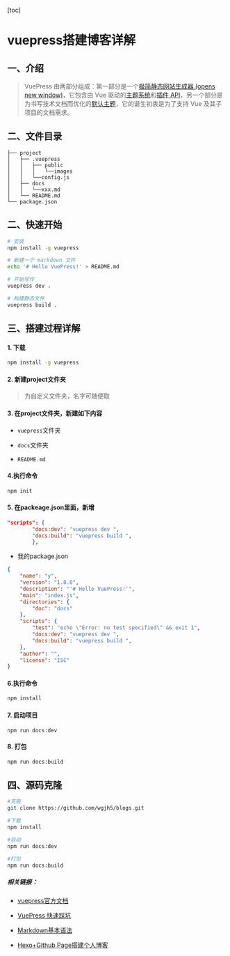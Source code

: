 [toc]

# vuepress搭建博客详解

## 一、介绍

> VuePress 由两部分组成：第一部分是一个[极简静态网站生成器 (opens new window)](https://github.com/vuejs/vuepress/tree/master/packages/%40vuepress/core)，它包含由 Vue 驱动的[主题系统](https://vuepress.vuejs.org/zh/theme/)和[插件 API](https://vuepress.vuejs.org/zh/plugin/)，另一个部分是为书写技术文档而优化的[默认主题](https://vuepress.vuejs.org/zh/theme/default-theme-config.html)，它的诞生初衷是为了支持 Vue 及其子项目的文档需求。

## 二、文件目录

```
├── project
│   ├── .vuepress 
│   │   ├── public 
│   │   │	└──images
│   │   └──config.js 
│   ├── docs
│   │   └──xxx.md 
│   └── README.md
└── package.json
```

## 二、快速开始

```bash
# 安装
npm install -g vuepress

# 新建一个 markdown 文件
echo '# Hello VuePress!' > README.md

# 开始写作
vuepress dev .

# 构建静态文件
vuepress build .
```

## 三、搭建过程详解

#### 1. 下载

```bash
npm install -g vuepress
```

#### 2. 新建project文件夹

> 为自定义文件夹，名字可随便取

#### 3. 在project文件夹，新建如下内容

- `vuepress`文件夹

- `docs`文件夹
- `README.md`

#### 4.执行命令

```bash
npm init
```

#### 5. 在packeage.json里面，新增

```json
"scripts": {
        "docs:dev": "vuepress dev ",
        "docs:build": "vuepress build ",
        },
```

- 我的package.json

```json
{
    "name": "y",
    "version": "1.0.0",
    "description": "'# Hello VuePress!'",
    "main": "index.js",
    "directories": {
        "doc": "docs"
    },
    "scripts": {
        "test": "echo \"Error: no test specified\" && exit 1",
        "docs:dev": "vuepress dev ",
        "docs:build": "vuepress build ",
    },
    "author": "",
    "license": "ISC"
}

```

#### 6.执行命令

```bash
npm install
```

#### 7. 启动项目

```
npm run docs:dev
```

#### 8. 打包

```bash
npm run docs:build
```

## 四、源码克隆

```bash
#克隆
git clone https://github.com/wgjh5/blogs.git

#下载
npm install

#启动
npm run docs:dev

#打包
npm run docs:build
```

##### 相关链接：

- [vuepress官方文档](https://vuepress.vuejs.org/zh/)

- [VuePress 快速踩坑](https://zhuanlan.zhihu.com/p/36116211)

- [Markdown基本语法](https://www.jianshu.com/p/191d1e21f7ed)

- [Hexo+Github Page搭建个人博客](https://www.jianshu.com/p/8a92a9569734)

